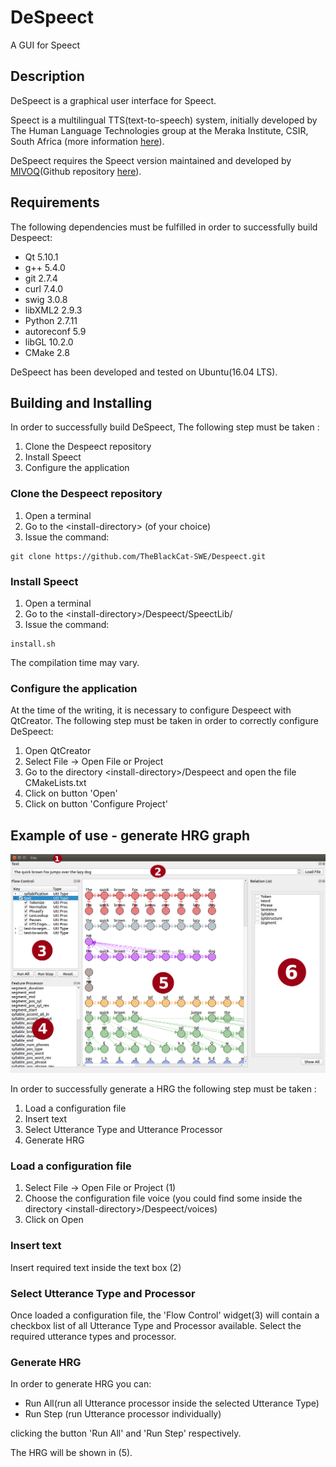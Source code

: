 # DeSpeect

A GUI for Speect

## Description

DeSpeect is a graphical user interface for Speect.

Speect is a multilingual TTS(text-to-speech) system, initially developed by 
The Human Language Technologies group at the Meraka Institute, CSIR, South Africa (more information [here](http://speect.sourceforge.net/index.html)).

DeSpeect requires the Speect version maintained and developed by [MIVOQ](https://www.mivoq.it/)(Github repository [here](https://github.com/mivoq/speect)).

## Requirements 

The following dependencies must be fulfilled in order to successfully build Despeect:

- Qt 5.10.1  
- g++ 5.4.0   
- git 2.7.4
- curl 7.4.0   
- swig 3.0.8  
- libXML2 2.9.3  
- Python 2.7.11
- autoreconf  5.9
- libGL 10.2.0
- CMake 2.8 

DeSpeect has been developed and tested on Ubuntu(16.04 LTS).

## Building and Installing


In order to successfully build DeSpeect, The following step must be taken :

1. Clone the Despeect repository
2. Install Speect
3. Configure the application

### Clone the Despeect repository

1. Open a terminal
2. Go to the \<install-directory\> (of your choice)
3. Issue the command:
``` 
git clone https://github.com/TheBlackCat-SWE/Despeect.git 
```

### Install Speect

1. Open a terminal
2. Go to the \<install-directory\>/Despeect/SpeectLib/
3. Issue the command:
```
install.sh
```
The compilation time may vary.

### Configure the application

At the time of the writing, it is necessary to configure Despeect with QtCreator.
The following step must be taken in order to correctly configure DeSpeect:

1. Open QtCreator
2. Select File -> Open File or Project
3. Go to the directory \<install-directory\>/Despeect and open the file CMakeLists.txt
4. Click on button 'Open'
5. Click on button 'Configure Project'


## Example of use - generate HRG graph


<img src="https://github.com/TheBlackCat-SWE/Despeect/blob/master/readme_images/despeect.png" alt="Despeect main window">

In order to successfully generate a HRG the following step must be taken :

1. Load a configuration file
2. Insert text 
3. Select Utterance Type and Utterance Processor
4. Generate HRG

### Load a configuration file

1. Select File -> Open File or Project (1)
2. Choose the configuration file voice (you could find some inside the directory \<install-directory\>/Despeect/voices)
3. Click on Open

### Insert text

Insert required text inside the text box (2)

### Select Utterance Type and Processor

Once loaded a configuration file, the 'Flow Control' widget(3) will contain
a checkbox list of all Utterance Type and Processor available.
Select the required utterance types and processor.

### Generate HRG

In order to generate  HRG you can:

- Run All(run all Utterance processor inside the selected Utterance Type)
- Run Step (run Utterance processor individually)

clicking the button 'Run All' and 'Run Step' respectively.

The HRG will be shown in (5).


